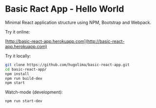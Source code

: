 # Basic Ract App - Hello World

Minimal React application structure using NPM, Bootstrap and Webpack.

Try it online:

[http://basic-react-app.herokuapp.com](http://basic-react-app.herokuapp.com)

Try it locally:

```sh
git clone https://github.com/hugolima/basic-react-app.git
cd basic-react-app/
npm install
npm run build-dev
npm start
```

Watch-mode (development):

```sh
npm run start-dev
```
